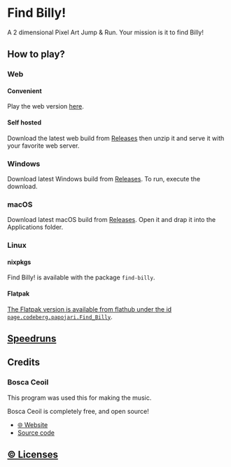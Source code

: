 # Find Billy!

A 2 dimensional Pixel Art Jump & Run. Your mission is it to find Billy!

## How to play?

### Web

#### Convenient

Play the web version [here](https://find-billy.annaaurora.eu/).

#### Self hosted

Download the latest web build from [Releases](https://codeberg.org/annaaurora/Find-Billy/releases) then unzip it and serve it with your favorite web server.

### Windows

Download latest Windows build from [Releases](https://codeberg.org/annaaurora/Find-Billy/releases). To run, execute the download.

### macOS

Download latest macOS build from [Releases](https://codeberg.org/annaaurora/Find-Billy/releases). Open it and drap it into the Applications folder.

### Linux

#### nixpkgs

Find Billy! is available with the package `find-billy`.

#### Flatpak

[The Flatpak version is available from flathub under the id `page.codeberg.papojari.Find_Billy`](https://flathub.org/apps/page.codeberg.papojari.Find_Billy).

## [Speedruns](speedruns.md)

## Credits

### Bosca Ceoil

This program was used this for making the music.

Bosca Ceoil is completely free, and open source!

- [🌐 Website](https://boscaceoil.net/)
- [Source code](https://github.com/Terry/boscaceoil)

## [©️ Licenses](LICENSE.md)
